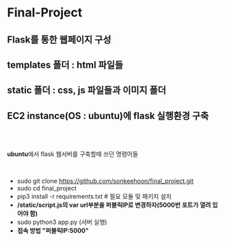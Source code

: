# Final-Project

## Flask를 통한 웹페이지 구성
## templates 폴더 : html 파일들 
## static 폴더 : css, js 파일들과 이미지 폴더
## EC2 instance(OS : ubuntu)에 flask 실행환경 구축
<br><br>

<p> <strong>ubuntu</strong>에서 flask 웹서버를 구축할때 쓰던 명령어들 </p>
<br>

+ sudo git clone https://github.com/sonkeehoon/final_project.git
+ sudo cd final_project
+ pip3 install -r requirements.txt    # 필요 모듈 및 패키지 설치
+ <strong>/static/script.js의 var url부분을 퍼블릭IP로 변경하자(5000번 포트가 열려 있어야 함)</strong>
+ sudo python3 app.py (서버 실행)
+ <strong> 접속 방법 "퍼블릭IP:5000"</strong>
 


